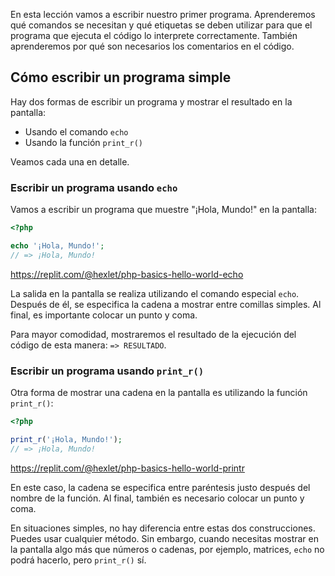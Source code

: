 En esta lección vamos a escribir nuestro primer programa. Aprenderemos qué comandos se necesitan y qué etiquetas se deben utilizar para que el programa que ejecuta el código lo interprete correctamente. También aprenderemos por qué son necesarios los comentarios en el código.

## Cómo escribir un programa simple

Hay dos formas de escribir un programa y mostrar el resultado en la pantalla:

* Usando el comando `echo`
* Usando la función `print_r()`

Veamos cada una en detalle.

### Escribir un programa usando `echo`

Vamos a escribir un programa que muestre "¡Hola, Mundo!" en la pantalla:

```php
<?php

echo '¡Hola, Mundo!';
// => ¡Hola, Mundo!
```

https://replit.com/@hexlet/php-basics-hello-world-echo

La salida en la pantalla se realiza utilizando el comando especial `echo`. Después de él, se especifica la cadena a mostrar entre comillas simples. Al final, es importante colocar un punto y coma.

Para mayor comodidad, mostraremos el resultado de la ejecución del código de esta manera: `=> RESULTADO`.

### Escribir un programa usando `print_r()`

Otra forma de mostrar una cadena en la pantalla es utilizando la función `print_r()`:

```php
<?php

print_r('¡Hola, Mundo!');
// => ¡Hola, Mundo!
```

https://replit.com/@hexlet/php-basics-hello-world-printr

En este caso, la cadena se especifica entre paréntesis justo después del nombre de la función. Al final, también es necesario colocar un punto y coma.

En situaciones simples, no hay diferencia entre estas dos construcciones. Puedes usar cualquier método. Sin embargo, cuando necesitas mostrar en la pantalla algo más que números o cadenas, por ejemplo, matrices, `echo` no podrá hacerlo, pero `print_r()` sí.
